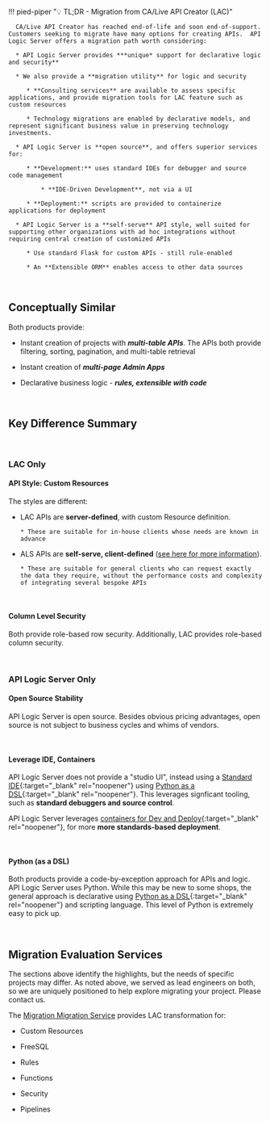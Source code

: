 !!! pied-piper ":bulb: TL;DR - Migration from CA/Live API Creator (LAC)"

      CA/Live API Creator has reached end-of-life and soon end-of-support.  Customers seeking to migrate have many options for creating APIs.  API Logic Server offers a migration path worth considering:

      * API Logic Server provides ***unique* support for declarative logic and security**

      * We also provide a **migration utility** for logic and security

         * **Consulting services** are available to assess specific applications, and provide migration tools for LAC feature such as custom resources

         * Technology migrations are enabled by declarative models, and represent significant business value in preserving technology investments.

      * API Logic Server is **open source**, and offers superior services for:

         * **Development:** uses standard IDEs for debugger and source code management

             * **IDE-Driven Development**, not via a UI

         * **Deployment:** scripts are provided to containerize applications for deployment

      * API Logic Server is a **self-serve** API style, well suited for supporting other organizations with ad hoc integrations without requiring central creation of customized APIs

         * Use standard Flask for custom APIs - still rule-enabled
         
         * An **Extensible ORM** enables access to other data sources

&nbsp;

## Conceptually Similar

Both products provide:

* Instant creation of projects with ***multi-table APIs***.  The APIs both provide filtering, sorting, pagination, and multi-table retrieval

* Instant creation of ***multi-page Admin Apps***

* Declarative business logic - ***rules, extensible with code***

&nbsp;

## Key Difference Summary

&nbsp;

### LAC Only

#### API Style: Custom Resources

The styles are different:

* LAC APIs are **server-defined**, with custom Resource definition.

      * These are suitable for in-house clients whose needs are known in advance

* ALS APIs are **self-serve, client-defined** ([see here for more information](API-Self-Serve.md)).  

      * These are suitable for general clients who can request exactly the data they require, without the performance costs and complexity of integrating several bespoke APIs

&nbsp;

#### Column Level Security

Both provide role-based row security.  Additionally, LAC provides role-based column security.

&nbsp;

### API Logic Server Only

#### Open Source Stability

API Logic Server is open source.  Besides obvious pricing advantages, open source is not subject to business cycles and whims of vendors.

&nbsp;

#### Leverage IDE, Containers

API Logic Server does not provide a "studio UI", instead using a [Standard IDE](IDE-Customize.md){:target="_blank" rel="noopener"} using [Python as a DSL](Tech-DSL.md){:target="_blank" rel="noopener"}.  This leverages signficant tooling, such as **standard debuggers and source control**.

API Logic Server leverages [containers for Dev and Deploy](DevOps-Containers.md){:target="_blank" rel="noopener"}, for more **more standards-based deployment**.

&nbsp;

#### Python (as a DSL)

Both products provide a code-by-exception approach for APIs and logic.  API Logic Server uses Python.  While this may be new to some shops, the general approach is declarative using [Python as a DSL](Tech-DSL.md){:target="_blank" rel="noopener"} and scripting language.  This level of Python is extremely easy to pick up.

&nbsp;

## Migration Evaluation Services

The sections above identify the highlights, but the needs of specific projects may differ.  As noted above, we served as lead engineers on both, so we are uniquely positioned to help explore migrating your project.  Please contact us.

The [Migration Migration Service](https://github.com/tylerm007/model_migration_service.git) provides LAC transformation for:

* Custom Resources

* FreeSQL

* Rules

* Functions

* Security

* Pipelines

